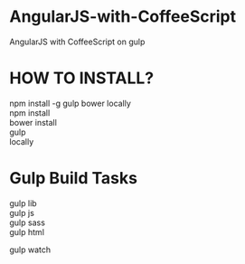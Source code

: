 AngularJS-with-CoffeeScript
===========================

AngularJS with CoffeeScript on gulp  

HOW TO INSTALL?
===============

npm install -g gulp bower locally  
npm install  
bower install  
gulp  
locally  

Gulp Build Tasks
===============

gulp lib  
gulp js  
gulp sass  
gulp html  

gulp watch   
